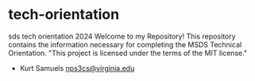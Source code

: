 # tech-orientation
sds tech orientation 2024
Welcome to my Repository!
This repository contains the information necessary for completing the MSDS Technical Orientation. "This project is licensed under the terms of the MIT license."
- Kurt Samuels nps3cs@virginia.edu
